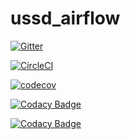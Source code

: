 # ussd_airflow

[![Gitter](https://badges.gitter.im/django_ussd_airflow/Lobby.svg)](https://gitter.im/django_ussd_airflow/Lobby?utm_source=badge&utm_medium=badge&utm_campaign=pr-badge&utm_content=badge)

[![CircleCI](https://circleci.com/gh/mwaaas/ussd_airflow.svg?style=svg)](https://circleci.com/gh/mwaaas/ussd_airflow)

[![codecov](https://codecov.io/gh/mwaaas/ussd_airflow/branch/master/graph/badge.svg)](https://codecov.io/gh/mwaaas/ussd_airflow)


[![Codacy Badge](https://api.codacy.com/project/badge/Grade/231ad345da874835a7c3d8e2bb401864)](https://www.codacy.com/app/francismwangi152/ussd_airflow?utm_source=github.com&amp;utm_medium=referral&amp;utm_content=mwaaas/ussd_airflow&amp;utm_campaign=Badge_Grade)

[![Codacy Badge](https://api.codacy.com/project/badge/Coverage/231ad345da874835a7c3d8e2bb401864)](https://www.codacy.com/app/francismwangi152/ussd_airflow?utm_source=github.com&utm_medium=referral&utm_content=mwaaas/ussd_airflow&utm_campaign=Badge_Coverage)
